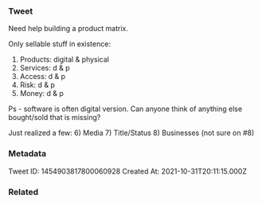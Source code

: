 ### Tweet
Need help building a product matrix.

Only sellable stuff in existence:
1) Products: digital &amp; physical
2) Services: d &amp; p
3) Access: d &amp; p
4) Risk: d &amp; p
5) Money: d &amp; p

Ps - software is often digital version. Can anyone think of anything else bought/sold that is missing?

Just realized a few: 6) Media 7) Title/Status 8) Businesses (not sure on #8)

### Metadata
Tweet ID: 1454903817800060928
Created At: 2021-10-31T20:11:15.000Z

### Related

